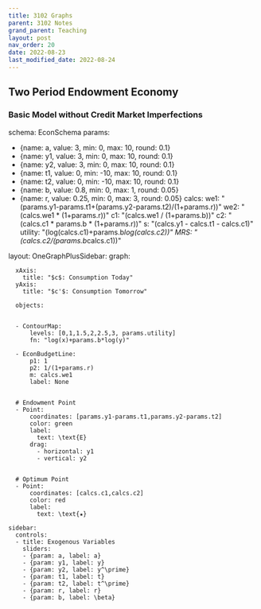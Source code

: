 ```yaml
---
title: 3102 Graphs
parent: 3102 Notes
grand_parent: Teaching
layout: post
nav_order: 20
date: 2022-08-23
last_modified_date: 2022-08-24
---
```



<link href="https://kineticgraphs.org/css/kg.0.2.6.css" rel="stylesheet" type="text/css">
<script src="https://kineticgraphs.org/js/kg.0.2.6.js"></script>


## Two Period Endowment Economy


### Basic Model without Credit Market Imperfections


<div class="kg-container">

schema: EconSchema
params:
- {name: a, value: 3, min: 0, max: 10, round: 0.1}
- {name: y1, value: 3, min: 0, max: 10, round: 0.1}
- {name: y2, value: 3, min: 0, max: 10, round: 0.1}
- {name: t1, value: 0, min: -10, max: 10, round: 0.1}
- {name: t2, value: 0, min: -10, max: 10, round: 0.1}
- {name: b, value: 0.8, min: 0, max: 1, round: 0.05}
- {name: r, value: 0.25, min: 0, max: 3, round: 0.05}
calcs:
  we1: "(params.y1-params.t1+(params.y2-params.t2)/(1+params.r))"
  we2: "(calcs.we1 * (1+params.r))"
  c1: "(calcs.we1 / (1+params.b))"
  c2: "(calcs.c1 * params.b * (1+params.r))"
  s: "(calcs.y1 - calcs.t1 - calcs.c1)"
  utility: "(log(calcs.c1)+params.b*log(calcs.c2))"
  MRS: "(calcs.c2/(params.b*calcs.c1))"

layout:
  OneGraphPlusSidebar:
    graph:
    
      xAxis: 
        title: "$c$: Consumption Today"
      yAxis: 
        title: "$c'$: Consumption Tomorrow"

      objects:
      
      
      - ContourMap:
          levels: [0,1,1.5,2,2.5,3, params.utility]
          fn: "log(x)+params.b*log(y)"
      
      - EconBudgetLine:
          p1: 1
          p2: 1/(1+params.r)
          m: calcs.we1
          label: None


      # Endowment Point
      - Point:
          coordinates: [params.y1-params.t1,params.y2-params.t2]
          color: green
          label:
            text: \text{E}
          drag: 
            - horizontal: y1
            - vertical: y2


      # Optimum Point
      - Point:
          coordinates: [calcs.c1,calcs.c2]
          color: red
          label:
            text: \text{★}

    sidebar:
      controls:
      - title: Exogenous Variables
        sliders:
        - {param: a, label: a}
        - {param: y1, label: y}
        - {param: y2, label: y^\prime}
        - {param: t1, label: t}
        - {param: t2, label: t^\prime}
        - {param: r, label: r}
        - {param: b, label: \beta}

</div>









